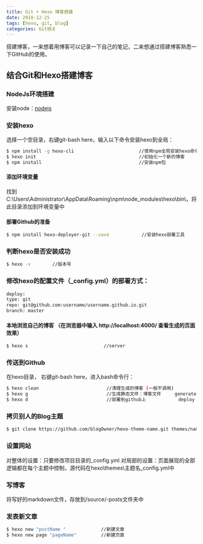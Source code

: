 ```yaml
---
title: Git + Hexo 博客搭建
date: 2018-12-25
tags: [hexo, git, blog]
categories: Git相关
---
```


搭建博客，一来想着用博客可以记录一下自己的笔记，二来想通过搭建博客熟悉一下GitHub的使用。

## 结合Git和Hexo搭建博客

### NodeJs环境搭建

安装node：[nodejs](https://nodejs.org/en/)

### 安装hexo

选择一个空目录，右键git-bash here，输入以下命令安装hexo到全局：
``` bash
$ npm install -g hexo-cli                        //使用npm全局安装hexo命令行工具
$ hexo init                                      //初始化一个新的博客
$ npm install                                    //安装npm包
```

#### 添加环境变量

找到C:\Users\Administrator\AppData\Roaming\npm\node_modules\hexo\bin\，将此目录添加到环境变量中

#### 部署Github的准备

``` bash
$ npm install hexo-deployer-git --save    	      //安装hexo部署工具
```

### 判断hexo是否安装成功

``` bash
$ hexo -v        //版本号
```

### 修改hexo的配置文件（\_config.yml）的部署方式：

``` bash
deploy:
type: git
repo: git@github.com:username/username.github.io.git
branch: master
```

#### 本地浏览自己的博客 （在浏览器中输入 http://localhost:4000/ 查看生成的页面效果）

``` bash
$ hexo s                            //server
```

### 传送到Github

在hexo目录， 右键git-bash here，进入bash命令行：

``` bash
$ hexo clean                         //清理生成的博客 (一般不调用)
$ hexo g                             //生成静态文件：博客文件     generate
$ hexo d                             //部署到github上            deploy
```

### 拷贝别人的Blog主题

``` bash
$ git clone https://github.com/blogOwner/hexo-theme-name.git themes/name
```

### 设置网站

对整体的设置：只要修改项目目录的_config.yml
对局部的设置：页面展现的全部逻辑都在每个主题中控制，源代码在hexo\themes\主题名_config.yml中

### 写博客
将写好的markdown文件，存放到/source/-posts文件夹中

### 发表新文章

``` bash
$ hexo new "postName "             //新建文章
$ hexo new page "pageName"         //新建页面
```